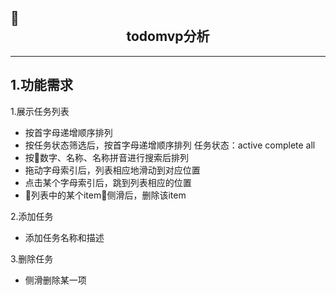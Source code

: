 ## <center>todomvp分析</center>
----
## 1.功能需求
1.展示任务列表
- 按首字母递增顺序排列
- 按任务状态筛选后，按首字母递增顺序排列 任务状态：active complete all
- 按数字、名称、名称拼音进行搜索后排列
- 拖动字母索引后，列表相应地滑动到对应位置
- 点击某个字母索引后，跳到列表相应的位置
- 列表中的某个item侧滑后，删除该item

2.添加任务
- 添加任务名称和描述

3.删除任务
- 侧滑删除某一项